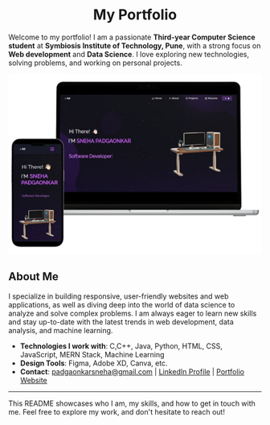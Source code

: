 <h1 align="center">My Portfolio</h1>

Welcome to my portfolio! I am a passionate **Third-year Computer Science student** at **Symbiosis Institute of Technology, Pune**, with a strong focus on **Web development** and **Data Science**. I love exploring new technologies, solving problems, and working on personal projects.

<p align="center">
  <img src="./images/portfolio.png" alt="Portfolio">
</p>


## About Me

I specialize in building responsive, user-friendly websites and web applications, as well as diving deep into the world of data science to analyze and solve complex problems. I am always eager to learn new skills and stay up-to-date with the latest trends in web development, data analysis, and machine learning.

- **Technologies I work with**: C,C++, Java, Python, HTML, CSS, JavaScript, MERN Stack, Machine Learning
- **Design Tools**: Figma, Adobe XD, Canva, etc.
- **Contact**: [padgaonkarsneha@gmail.com](mailto:padgaonkarsneha@gmail.com) | [LinkedIn Profile](https://www.linkedin.com/in/sneha-padgaonkar-59a098200/) | 
[Portfolio Website](https://snehasportfolio.vercel.app/)

---

This README showcases who I am, my skills, and how to get in touch with me. Feel free to explore my work, and don't hesitate to reach out!
